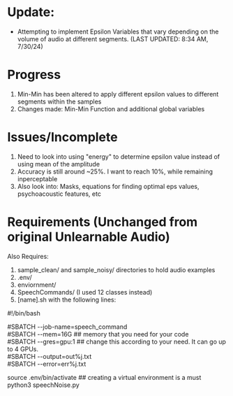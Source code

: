 # Update:  
- Attempting to implement Epsilon Variables that vary depending on the volume of audio at different segments. 
(LAST UPDATED: 8:34 AM, 7/30/24)


# Progress  
1) Min-Min has been altered to apply different epsilon values to different segments within the samples
2) Changes made: Min-Min Function and additional global variables


# Issues/Incomplete  
1) Need to look into using "energy" to determine epsilon value instead of using mean of the amplitude
2) Accuracy is still around ~25%. I want to reach 10%, while remaining inperceptable
3) Also look into: Masks, equations for finding optimal eps values, psychoacoustic features, etc


   
# Requirements (Unchanged from original Unlearnable Audio)
Also Requires:

1) sample_clean/ and sample_noisy/ directories to hold audio examples
2) .env/
3) enviornment/
4) SpeechCommands/ (I used 12 classes instead)
5) [name].sh with the following lines:

#!/bin/bash  
 
#SBATCH --job-name=speech_command  
#SBATCH --mem=16G ## memory that you need for your code  
#SBATCH --gres=gpu:1 ## change this according to your need. It can go up to 4 GPUs.  
#SBATCH --output=out%j.txt  
#SBATCH --error=err%j.txt  
 
source .env/bin/activate ## creating a virtual environment is a must  
python3 speechNoise.py
